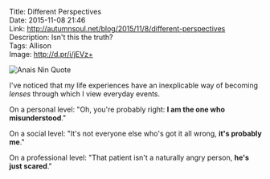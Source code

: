 Title: Different Perspectives  
Date: 2015-11-08 21:46  
Link: http://autumnsoul.net/blog/2015/11/8/different-perspectives  
Description: Isn't this the truth?  
Tags: Allison  
Image: http://d.pr/i/jEVz+  

![Anais Nin Quote][d]

I've noticed that my life experiences have an inexplicable way of becoming *lenses* through which I view everyday events.

On a personal level: "Oh, you're probably right: **I am the one who misunderstood**."

On a social level: "It's not everyone else who's got it all wrong, **it's probably me**."

On a professional level: "That patient isn't a naturally angry person, **he's just scared**."

[d]: http://d.pr/i/jEVz+ "Anais Nin quote"